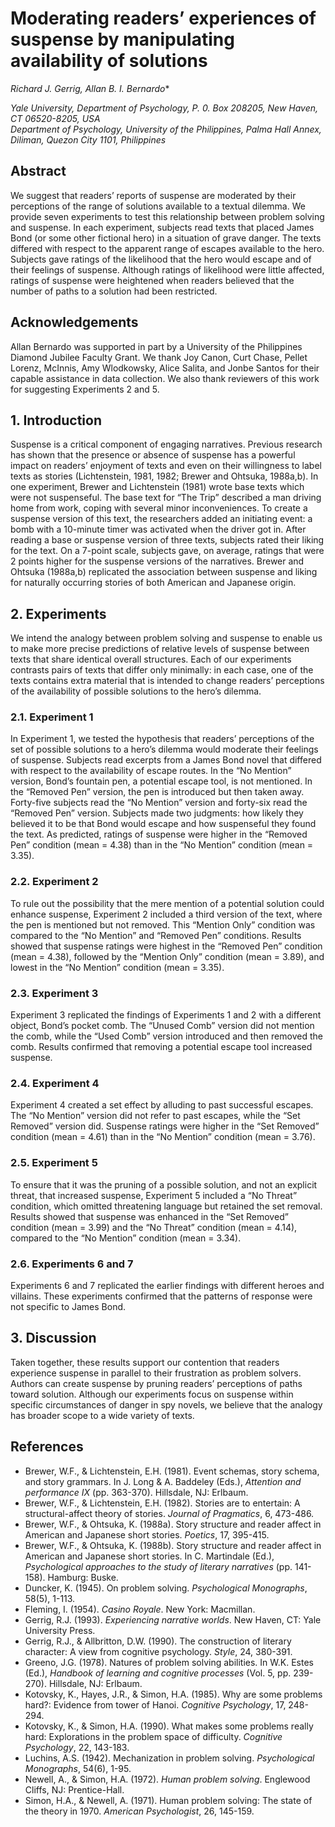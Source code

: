 # Moderating readers’ experiences of suspense by manipulating availability of solutions

**Richard J. Gerrig*, Allan B. I. Bernardo**

*Yale University, Department of Psychology, P. 0. Box 208205, New Haven, CT 06520-8205, USA  
Department of Psychology, University of the Philippines, Palma Hall Annex, Diliman, Quezon City 1101, Philippines*

## Abstract

We suggest that readers’ reports of suspense are moderated by their perceptions of the range of solutions available to a textual dilemma. We provide seven experiments to test this relationship between problem solving and suspense. In each experiment, subjects read texts that placed James Bond (or some other fictional hero) in a situation of grave danger. The texts differed with respect to the apparent range of escapes available to the hero. Subjects gave ratings of the likelihood that the hero would escape and of their feelings of suspense. Although ratings of likelihood were little affected, ratings of suspense were heightened when readers believed that the number of paths to a solution had been restricted.

## Acknowledgements

Allan Bernardo was supported in part by a University of the Philippines Diamond Jubilee Faculty Grant. We thank Joy Canon, Curt Chase, Pellet Lorenz, McInnis, Amy Wlodkowsky, Alice Salita, and Jonbe Santos for their capable assistance in data collection. We also thank reviewers of this work for suggesting Experiments 2 and 5.

## 1. Introduction

Suspense is a critical component of engaging narratives. Previous research has shown that the presence or absence of suspense has a powerful impact on readers’ enjoyment of texts and even on their willingness to label texts as stories (Lichtenstein, 1981, 1982; Brewer and Ohtsuka, 1988a,b). In one experiment, Brewer and Lichtenstein (1981) wrote base texts which were not suspenseful. The base text for “The Trip” described a man driving home from work, coping with several minor inconveniences. To create a suspense version of this text, the researchers added an initiating event: a bomb with a 10-minute timer was activated when the driver got in. After reading a base or suspense version of three texts, subjects rated their liking for the text. On a 7-point scale, subjects gave, on average, ratings that were 2 points higher for the suspense versions of the narratives. Brewer and Ohtsuka (1988a,b) replicated the association between suspense and liking for naturally occurring stories of both American and Japanese origin.

## 2. Experiments

We intend the analogy between problem solving and suspense to enable us to make more precise predictions of relative levels of suspense between texts that share identical overall structures. Each of our experiments contrasts pairs of texts that differ only minimally: in each case, one of the texts contains extra material that is intended to change readers’ perceptions of the availability of possible solutions to the hero’s dilemma.

### 2.1. Experiment 1

In Experiment 1, we tested the hypothesis that readers’ perceptions of the set of possible solutions to a hero’s dilemma would moderate their feelings of suspense. Subjects read excerpts from a James Bond novel that differed with respect to the availability of escape routes. In the “No Mention” version, Bond’s fountain pen, a potential escape tool, is not mentioned. In the “Removed Pen” version, the pen is introduced but then taken away. Forty-five subjects read the “No Mention” version and forty-six read the “Removed Pen” version. Subjects made two judgments: how likely they believed it to be that Bond would escape and how suspenseful they found the text. As predicted, ratings of suspense were higher in the “Removed Pen” condition (mean = 4.38) than in the “No Mention” condition (mean = 3.35).

### 2.2. Experiment 2

To rule out the possibility that the mere mention of a potential solution could enhance suspense, Experiment 2 included a third version of the text, where the pen is mentioned but not removed. This “Mention Only” condition was compared to the “No Mention” and “Removed Pen” conditions. Results showed that suspense ratings were highest in the “Removed Pen” condition (mean = 4.38), followed by the “Mention Only” condition (mean = 3.89), and lowest in the “No Mention” condition (mean = 3.35).

### 2.3. Experiment 3

Experiment 3 replicated the findings of Experiments 1 and 2 with a different object, Bond’s pocket comb. The “Unused Comb” version did not mention the comb, while the “Used Comb” version introduced and then removed the comb. Results confirmed that removing a potential escape tool increased suspense.

### 2.4. Experiment 4

Experiment 4 created a set effect by alluding to past successful escapes. The “No Mention” version did not refer to past escapes, while the “Set Removed” version did. Suspense ratings were higher in the “Set Removed” condition (mean = 4.61) than in the “No Mention” condition (mean = 3.76).

### 2.5. Experiment 5

To ensure that it was the pruning of a possible solution, and not an explicit threat, that increased suspense, Experiment 5 included a “No Threat” condition, which omitted threatening language but retained the set removal. Results showed that suspense was enhanced in the “Set Removed” condition (mean = 3.99) and the “No Threat” condition (mean = 4.14), compared to the “No Mention” condition (mean = 3.34).

### 2.6. Experiments 6 and 7

Experiments 6 and 7 replicated the earlier findings with different heroes and villains. These experiments confirmed that the patterns of response were not specific to James Bond.

## 3. Discussion

Taken together, these results support our contention that readers experience suspense in parallel to their frustration as problem solvers. Authors can create suspense by pruning readers’ perceptions of paths toward solution. Although our experiments focus on suspense within specific circumstances of danger in spy novels, we believe that the analogy has broader scope to a wide variety of texts.

## References

- Brewer, W.F., & Lichtenstein, E.H. (1981). Event schemas, story schema, and story grammars. In J. Long & A. Baddeley (Eds.), *Attention and performance IX* (pp. 363-370). Hillsdale, NJ: Erlbaum.
- Brewer, W.F., & Lichtenstein, E.H. (1982). Stories are to entertain: A structural-affect theory of stories. *Journal of Pragmatics*, 6, 473-486.
- Brewer, W.F., & Ohtsuka, K. (1988a). Story structure and reader affect in American and Japanese short stories. *Poetics*, 17, 395-415.
- Brewer, W.F., & Ohtsuka, K. (1988b). Story structure and reader affect in American and Japanese short stories. In C. Martindale (Ed.), *Psychological approaches to the study of literary narratives* (pp. 141-158). Hamburg: Buske.
- Duncker, K. (1945). On problem solving. *Psychological Monographs*, 58(5), 1-113.
- Fleming, I. (1954). *Casino Royale*. New York: Macmillan.
- Gerrig, R.J. (1993). *Experiencing narrative worlds*. New Haven, CT: Yale University Press.
- Gerrig, R.J., & Allbritton, D.W. (1990). The construction of literary character: A view from cognitive psychology. *Style*, 24, 380-391.
- Greeno, J.G. (1978). Natures of problem solving abilities. In W.K. Estes (Ed.), *Handbook of learning and cognitive processes* (Vol. 5, pp. 239-270). Hillsdale, NJ: Erlbaum.
- Kotovsky, K., Hayes, J.R., & Simon, H.A. (1985). Why are some problems hard?: Evidence from tower of Hanoi. *Cognitive Psychology*, 17, 248-294.
- Kotovsky, K., & Simon, H.A. (1990). What makes some problems really hard: Explorations in the problem space of difficulty. *Cognitive Psychology*, 22, 143-183.
- Luchins, A.S. (1942). Mechanization in problem solving. *Psychological Monographs*, 54(6), 1-95.
- Newell, A., & Simon, H.A. (1972). *Human problem solving*. Englewood Cliffs, NJ: Prentice-Hall.
- Simon, H.A., & Newell, A. (1971). Human problem solving: The state of the theory in 1970. *American Psychologist*, 26, 145-159.
